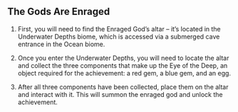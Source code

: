 ## The Gods Are Enraged

1. First, you will need to find the Enraged God’s altar – it’s located in the Underwater Depths biome, which is accessed via a submerged cave entrance in the Ocean biome.

2. Once you enter the Underwater Depths, you will need to locate the altar and collect the three components that make up the Eye of the Deep, an object required for the achievement: a red gem, a blue gem, and an egg. 

3. After all three components have been collected, place them on the altar and interact with it. This will summon the enraged god and unlock the achievement.